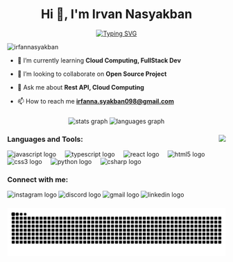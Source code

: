 <h1 align="center">Hi 👋, I'm Irvan Nasyakban</h1>

<div align="center">
  <a href="https://git.io/typing-svg">
    <img src="https://readme-typing-svg.demolab.com?font=Fira+Code&pause=1000&color=F7C818&center=true&vCenter=true&random=false&width=435&lines=I+Want+Be+a+FullStack+Dev;And+Cloud+Computing" alt="Typing SVG" />
  </a>
</div>


<p align="left"> <img src="https://komarev.com/ghpvc/?username=irfannasyakban&label=Profile%20views&color=0e75b6&style=flat" alt="irfannasyakban" /> </p>

- 🌱 I’m currently learning **Cloud Computing, FullStack Dev**

- 👯 I’m looking to collaborate on **Open Source Project**

- 💬 Ask me about **Rest API, Cloud Computing**

- 📫 How to reach me **irfanna.syakban098@gmail.com**

###

<div align="center">
  <img src="https://github-readme-stats.vercel.app/api?username=IrfanNasyakban&hide_title=false&hide_rank=false&show_icons=true&include_all_commits=true&count_private=true&disable_animations=false&theme=dracula&locale=en&hide_border=false" height="150" alt="stats graph"  />
  <img src="https://github-readme-stats.vercel.app/api/top-langs?username=IrfanNasyakban&locale=en&hide_title=false&layout=compact&card_width=320&langs_count=5&theme=dracula&hide_border=false" height="150" alt="languages graph"  />
</div>

###

<img align="right" height="150" src="https://github.com/IrfanNasyakban/IrfanNasyakban/assets/70449673/5030d399-7d62-4bdf-926f-1246a83bff8d"  />

###
<h3 align="left">Languages and Tools:</h3>
<div align="left">
  <img src="https://cdn.jsdelivr.net/gh/devicons/devicon/icons/javascript/javascript-original.svg" height="30" alt="javascript logo"  />
  <img width="12" />
  <img src="https://cdn.jsdelivr.net/gh/devicons/devicon/icons/typescript/typescript-original.svg" height="30" alt="typescript logo"  />
  <img width="12" />
  <img src="https://cdn.jsdelivr.net/gh/devicons/devicon/icons/react/react-original.svg" height="30" alt="react logo"  />
  <img width="12" />
  <img src="https://cdn.jsdelivr.net/gh/devicons/devicon/icons/html5/html5-original.svg" height="30" alt="html5 logo"  />
  <img width="12" />
  <img src="https://cdn.jsdelivr.net/gh/devicons/devicon/icons/css3/css3-original.svg" height="30" alt="css3 logo"  />
  <img width="12" />
  <img src="https://cdn.jsdelivr.net/gh/devicons/devicon/icons/python/python-original.svg" height="30" alt="python logo"  />
  <img width="12" />
  <img src="https://cdn.jsdelivr.net/gh/devicons/devicon/icons/csharp/csharp-original.svg" height="30" alt="csharp logo"  />
</div>

###

<h3 align="left">Connect with me:</h3>
<div align="left">
  <img src="https://img.shields.io/static/v1?message=Instagram&logo=instagram&label=&color=E4405F&logoColor=white&labelColor=&style=for-the-badge" height="35" alt="instagram logo"  />
  <img src="https://img.shields.io/static/v1?message=Discord&logo=discord&label=&color=7289DA&logoColor=white&labelColor=&style=for-the-badge" height="35" alt="discord logo"  />
  <img src="https://img.shields.io/static/v1?message=Gmail&logo=gmail&label=&color=D14836&logoColor=white&labelColor=&style=for-the-badge" height="35" alt="gmail logo"  />
  <img src="https://img.shields.io/static/v1?message=LinkedIn&logo=linkedin&label=&color=0077B5&logoColor=white&labelColor=&style=for-the-badge" height="35" alt="linkedin logo"  />
</div>

###

<div align="center">
<picture>
  <source media="(prefers-color-scheme: dark)" srcset="https://raw.githubusercontent.com/IrfanNasyakban/IrfanNasyakban/output/github-contribution-grid-snake-dark.svg">
  <source media="(prefers-color-scheme: light)" srcset="https://raw.githubusercontent.com/IrfanNasyakban/IrfanNasyakban/output/github-contribution-grid-snake.svg">
  <img alt="github contribution grid snake animation" src="https://raw.githubusercontent.com/IrfanNasyakban/IrfanNasyakban/output/github-contribution-grid-snake.svg">
</picture>
</div>

###
